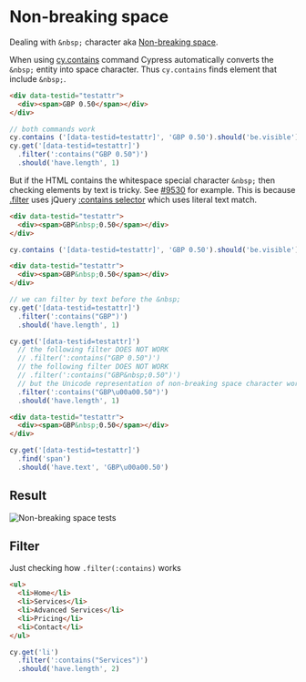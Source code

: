 # Non-breaking space

Dealing with `&nbsp;` character aka [Non-breaking space](https://en.wikipedia.org/wiki/Non-breaking_space).

When using [cy.contains](https://on.cypress.io/contains) command Cypress automatically converts the `&nbsp;` entity into space character. Thus `cy.contains` finds element that include `&nbsp;`.

<!-- fiddle Without whitespace -->
```html
<div data-testid="testattr">
  <div><span>GBP 0.50</span></div>
</div>
```

```js
// both commands work
cy.contains ('[data-testid=testattr]', 'GBP 0.50').should('be.visible')
cy.get('[data-testid=testattr]')
  .filter(':contains("GBP 0.50")')
  .should('have.length', 1)
```
<!-- fiddle-end -->

But if the HTML contains the whitespace special character `&nbsp;` then checking elements by text is tricky. See [#9530](https://github.com/cypress-io/cypress/issues/9530) for example. This is because [.filter](https://on.cypress.io/filter) uses jQuery [:contains selector](https://api.jquery.com/contains-selector/) which uses literal text match.

<!-- fiddle With whitespace / cy.contains works -->
```html
<div data-testid="testattr">
  <div><span>GBP&nbsp;0.50</span></div>
</div>
```

```js
cy.contains ('[data-testid=testattr]', 'GBP 0.50').should('be.visible')
```
<!-- fiddle-end -->

<!-- fiddle With whitespace / use Unicode in .filter -->
```html
<div data-testid="testattr">
  <div><span>GBP&nbsp;0.50</span></div>
</div>
```

```js
// we can filter by text before the &nbsp;
cy.get('[data-testid=testattr]')
  .filter(':contains("GBP")')
  .should('have.length', 1)

cy.get('[data-testid=testattr]')
  // the following filter DOES NOT WORK
  // .filter(':contains("GBP 0.50")')
  // the following filter DOES NOT WORK
  // .filter(':contains("GBP&nbsp;0.50")')
  // but the Unicode representation of non-breaking space character works
  .filter(':contains("GBP\u00a00.50")')
  .should('have.length', 1)
```
<!-- fiddle-end -->

<!-- fiddle With whitespace / use Unicode in .should have.text -->
```html
<div data-testid="testattr">
  <div><span>GBP&nbsp;0.50</span></div>
</div>
```

```js
cy.get('[data-testid=testattr]')
  .find('span')
  .should('have.text', 'GBP\u00a00.50')
```
<!-- fiddle-end -->

## Result

![Non-breaking space tests](../../images/non-breaking-space.png)

## Filter

Just checking how `.filter(:contains)` works

<!-- fiddle .filter :contains -->
```html
<ul>
  <li>Home</li>
  <li>Services</li>
  <li>Advanced Services</li>
  <li>Pricing</li>
  <li>Contact</li>
</ul>
```

```js
cy.get('li')
  .filter(':contains("Services")')
  .should('have.length', 2)
```
<!-- fiddle-end -->
